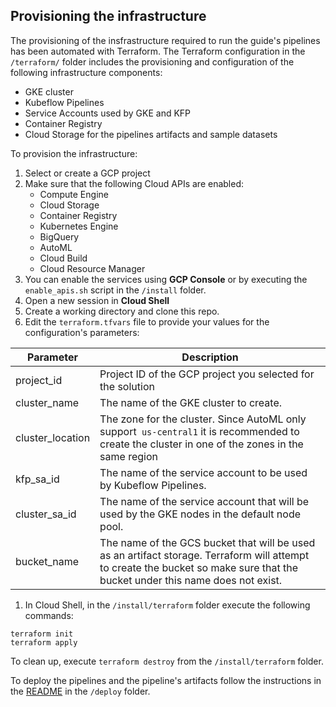 ## Provisioning the infrastructure

The provisioning of the insfrastructure required to run the guide's pipelines has been automated with Terraform. The Terraform configuration in the `/terraform/` folder includes the provisioning and configuration of the following infrastructure components:
- GKE cluster
- Kubeflow Pipelines
- Service Accounts used by GKE and KFP
- Container Registry
- Cloud Storage for the pipelines artifacts and sample datasets

To provision the infrastructure:

1. Select or create a GCP project
1. Make sure that the following Cloud APIs are enabled:
   - Compute Engine
   - Cloud Storage
   - Container Registry
   - Kubernetes Engine
   - BigQuery
   - AutoML
   - Cloud Build
   - Cloud Resource Manager
1. You can enable the services using **GCP Console** or by executing the `enable_apis.sh` script in the `/install` folder.
1. Open a new session in **Cloud Shell**
1. Create a working directory and clone this repo.
1. Edit the `terraform.tfvars` file to provide your values for the configuration's parameters:

Parameter | Description
----------|------------
project_id|Project ID of the GCP project you selected for the solution
cluster_name| The name of the GKE cluster to create.
cluster_location | The zone for the cluster. Since AutoML only support` us-central1` it is recommended to create the cluster in one of the zones in the same region
kfp_sa_id | The name of the service account to be used by Kubeflow Pipelines.
cluster_sa_id | The name of the service account that will be used by the GKE nodes in the default node pool.
bucket_name | The name of the GCS bucket that will be used as an artifact storage. Terraform will attempt to create the bucket so make sure that the bucket under this name does not exist.


1. In Cloud Shell, in the `/install/terraform` folder execute the following commands:
```
terraform init
terraform apply
```

To clean up, execute `terraform destroy` from the `/install/terraform` folder.

To deploy the pipelines and the pipeline's artifacts follow the instructions in the [README](../deploy/README.md) in the `/deploy` folder.





